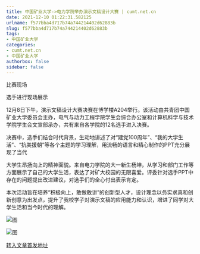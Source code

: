 ```yaml
---
title: 中国矿业大学->电力学院举办演示文稿设计大赛 | cumt.net.cn
date: 2021-12-10 01:22:31.582125
urlname: f577bba4d717b74a744214402d62883b
slug: f577bba4d717b74a744214402d62883b
tags: 
- 中国矿业大学
categories:
- cumt.net.cn
- 中国矿业大学
authorbox: false
sidebar: false
---
```

比赛现场

选手进行现场展示

12月8日下午，演示文稿设计大赛决赛在博学楼A204举行。该活动由共青团中国矿业大学委员会主办，电气与动力工程学院学生会综合办公室和计算机科学与技术学院学生会文宣部承办，共有来自各学院的12名选手进入决赛。

决赛中，选手们结合时代背景，生动地讲述了对“建党100周年”、“我的大学生活”、“抗美援朝”等各个主题的学习理解，用流畅的语言和精心制作的PPT充分展现了当代
<!--more-->
大学生昂扬向上的精神面貌。来自电力学院的大一新生杨坤，从学习和部门工作等方面展示了自己的大学生活，表达了对矿大校园的无限喜爱。评委针对选手PPT中存在的问题提出改进建议，对选手们的全心付出表示肯定。

本次活动旨在培养“积极向上，敢做敢讲”的创新型人才，设计理念以务实求真和创新创意为出发点，提升了我校学子对演示文稿的应用能力和认识，增进了同学对大学生活和当今时代的理解。

![图](http://xwzx.cumt.edu.cn/_upload/article/images/c7/08/742f9c3c4cd6b4f66bb1774edc83/fa704de5-8f1c-4cd8-b577-e1800ab763b7.png)

![图](http://xwzx.cumt.edu.cn/_upload/article/images/c7/08/742f9c3c4cd6b4f66bb1774edc83/777db250-4dda-41c4-b186-e4b2c5372d43.png)

[转入文章首发地址](http://xwzx.cumt.edu.cn/5b/fd/c523a613373/page.htm)